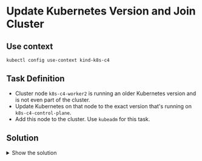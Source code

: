 # Update Kubernetes Version and Join Cluster

## Use context

```shell
kubectl config use-context kind-k8s-c4
```

## Task Definition

- Cluster node `k8s-c4-worker2` is running an older Kubernetes version and is not even part of the cluster.
- Update Kubernetes on that node to the exact version that's running on `k8s-c4-control-plane`.
- Add this node to the cluster. Use `kubeadm` for this task.

## Solution

<details>
  <summary>Show the solution</summary>

</details>
